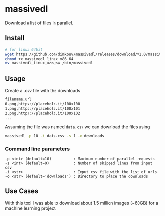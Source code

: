 # massivedl
Download a list of files in parallel.

## Install

```bash
# for linux 64bit
wget https://github.com/dimkouv/massivedl/releases/download/v1.0/massivedl_linux_x86_64
chmod +x massivedl_linux_x86_64
mv massivedl_linux_x86_64 /bin/massivedl
```

## Usage

Create a .csv file with the downloads
```bash
filename,url
0.png,https://placehold.it/100x100
1.png,https://placehold.it/100x101
2.png,https://placehold.it/100x102
...
```

Assuming the file was named `data.csv` we can download the files using
```bash
massivedl -p 10 -i data.csv -s 1 -o downloads
```


### Command line parameters
```
-p <int> (default=10)          : Maximum number of parallel requests
-s <int> (default=0)           : Number of skipped lines from input csv
-i <str>                       : Input csv file with the list of urls
-o <str> (default='downloads') : Directory to place the downloads
```

## Use Cases
With this tool I was able to download about 1.5 million images (~60GB) for a machine learning project.
